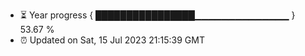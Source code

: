 - ⏳ Year progress { ████████████████▁▁▁▁▁▁▁▁▁▁▁▁▁▁ } 53.67 %
- ⏰ Updated on Sat, 15 Jul 2023 21:15:39 GMT

